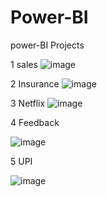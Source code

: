 # Power-BI
power-BI Projects

1 sales 
![image](https://github.com/user-attachments/assets/fc0dac6b-26e7-4780-a52f-1e17bab43f76)


2 Insurance
![image](https://github.com/user-attachments/assets/139cb28a-b17d-4945-9956-ec2d29361aa8)



3 Netflix
![image](https://github.com/user-attachments/assets/26e9a68d-5fa1-4021-aac0-38c0d9ac120c)



4 Feedback

![image](https://github.com/user-attachments/assets/5f4deb85-e5ea-451e-aad3-49a7500c2a83)


5 UPI 

![image](https://github.com/user-attachments/assets/aaef4e10-11aa-4fcd-9883-518272965f03)



